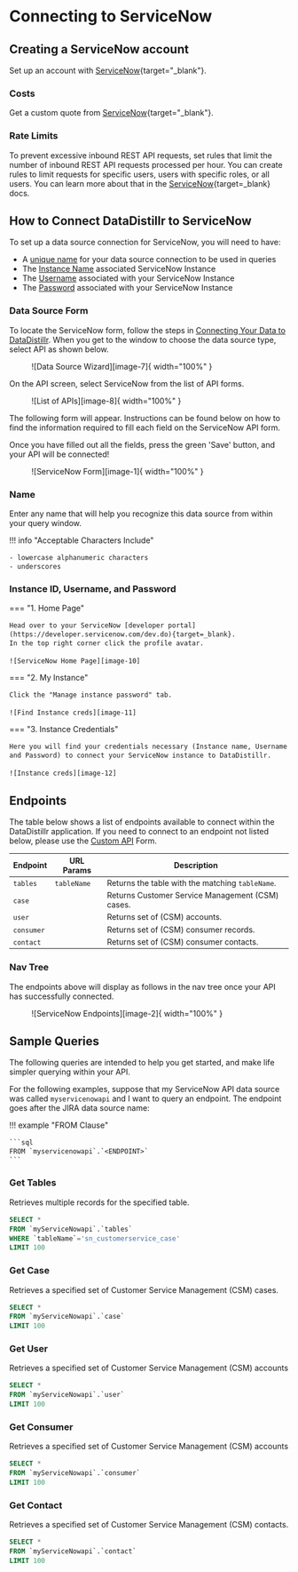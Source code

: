 # Connecting to ServiceNow

## Creating a ServiceNow account
Set up an account with [ServiceNow](https://www.servicenow.com/){target="_blank"}.

### Costs

Get a custom quote from [ServiceNow](https://www.servicenow.com/lpgp/pricing-itsm.html?campid=29573&cid=p:all:dg:b:prsp:core_brand_prsp:ams:all&s_kwcid=AL!11692!3!529674030705!e!!g!!servicenow%20cost&ds_c=GOOG_AMS_All_EN_DEMANDGEN_ALBU_PRSP_Brand_EXA_&cmcid=71700000065217230&ds_ag=ServiceNow+Cost_EXA&cmpid=58700005783664262&ds_kids=p52805252935&gclid=Cj0KCQjw3IqSBhCoARIsAMBkTb36TvnRRoLA7mVtpVIDN9ZNZurDHz-EHtidmtp7af3b-A7PSShNmoUaAmDdEALw_wcB&gclsrc=aw.ds){target="_blank"}.

### Rate Limits
To prevent excessive inbound REST API requests, set rules that limit the number of inbound REST API requests processed per hour. 
You can create rules to limit requests for specific users, users with specific roles, or all users. You can learn more about that in the [ServiceNow](https://docs.servicenow.com/bundle/sandiego-application-development/page/integrate/inbound-rest/concept/inbound-REST-API-rate-limiting.html){target=_blank} docs.

## How to Connect DataDistillr to ServiceNow
To set up a data source connection for ServiceNow, you will need to have:

- A [unique name](#name) for your data source connection to be used in queries
- The [Instance Name](#instance-id-username-and-password) associated ServiceNow Instance
- The [Username](#instance-id-username-and-password) associated with your ServiceNow Instance
- The [Password](#instance-id-username-and-password) associated with your ServiceNow Instance

### Data Source Form
To locate the ServiceNow form, follow the steps in [Connecting Your Data to DataDistillr](../../). When you get to the window to choose the data source type, select API as shown below.

<figure markdown>
  ![Data Source Wizard][image-7]{ width="100%" }
</figure>



On the API screen, select ServiceNow from the list of API forms.

<figure markdown>
  ![List of APIs][image-8]{ width="100%" }
</figure>



The following form will appear. Instructions can be found below on how to find the information required to fill each field on the ServiceNow API form.

Once you have filled out all the fields, press the green 'Save' button, and your API will be connected!

<figure markdown>
  ![ServiceNow Form][image-1]{ width="100%" }
</figure>


### Name
Enter any name that will help you recognize this data source from within your query window.

!!! info "Acceptable Characters Include"

    - lowercase alphanumeric characters
    - underscores

### Instance ID, Username, and Password

=== "1. Home Page"

    Head over to your ServiceNow [developer portal](https://developer.servicenow.com/dev.do){target=_blank}.
    In the top right corner click the profile avatar.
    
    ![ServiceNow Home Page][image-10]

=== "2. My Instance"

    Click the "Manage instance password" tab.
    
    ![Find Instance creds][image-11]

=== "3. Instance Credentials" 

    Here you will find your credentials necessary (Instance name, Username and Password) to connect your ServiceNow instance to DataDistillr.

    ![Instance creds][image-12]


## Endpoints
The table below shows a list of endpoints available to connect within the DataDistillr application. If you need to connect to an endpoint not listed below, please use the [Custom API](custom-apis.md) Form.

| Endpoint   | URL Params  | Description                                      |
|------------|-------------|--------------------------------------------------|
| `tables`   | `tableName` | Returns the table with the matching `tableName`. |
| `case`     |             | Returns Customer Service Management (CSM) cases. |
| `user`     |             | Returns set of (CSM) accounts.                   |
| `consumer` |             | Returns set of (CSM) consumer records.           |
| `contact`  |             | Returns set of (CSM) consumer contacts.          |



### Nav Tree
The endpoints above will display as follows in the nav tree once your API has successfully connected.

<figure markdown>
  ![ServiceNow Endpoints][image-2]{ width="100%" }
</figure>


## Sample Queries
The following queries are intended to help you get started, and make life simpler querying within your API.

For the following examples, suppose that my ServiceNow API data source was called `myservicenowapi` and I want to query an endpoint. The endpoint goes after the JIRA data source name:

!!! example "FROM Clause"

    ```sql
    FROM `myservicenowapi`.`<ENDPOINT>`
    ```

### Get Tables

Retrieves multiple records for the specified table.

```sql title="Get Tables endpoint"
SELECT *
FROM `myServiceNowapi`.`tables`
WHERE `tableName`='sn_customerservice_case'
LIMIT 100
```

### Get Case

Retrieves a specified set of Customer Service Management (CSM) cases.
```sql title="Get Case endpoint"
SELECT *
FROM `myServiceNowapi`.`case`
LIMIT 100
```

### Get User

Retrieves a specified set of Customer Service Management (CSM) accounts
```sql title="Get User endpoint"
SELECT *
FROM `myServiceNowapi`.`user`
LIMIT 100
```

### Get Consumer

Retrieves a specified set of Customer Service Management (CSM) accounts
```sql title="Get Consumer endpoint"
SELECT *
FROM `myServiceNowapi`.`consumer`
LIMIT 100
```

### Get Contact

Retrieves a specified set of Customer Service Management (CSM) contacts.

```sql title="Get Contact endpoint"
SELECT *
FROM `myServiceNowapi`.`contact`
LIMIT 100
```

[image-1]: ../../img/api/servicenow/servicenow-form.png
[image-2]: ../../img/api/servicenow/servicenow-navtree.png
[image-7]: ../../img/api/data-source-wizard-api-light.png
[image-8]: ../../img/api/servicenow/select-servicenow-api.png
[image-10]: ../../img/api/servicenow/servicenow-homepage.png
[image-11]: ../../img/api/servicenow/servicenow-get-creds.png
[image-12]: ../../img/api/servicenow/servicenow-creds.png